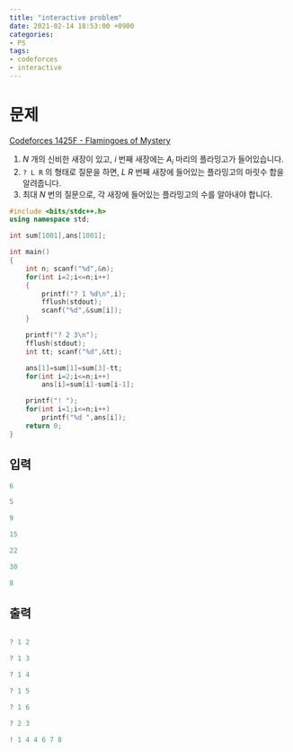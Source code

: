```yaml
---
title: "interactive problem"
date: 2021-02-14 18:53:00 +0900
categories:
- PS
tags:
- codeforces
- interactive
---
```


<!-- more -->

# 문제

[Codeforces 1425F - Flamingoes of Mystery](https://codeforces.com/problemset/problem/1425/F)

1. $N$ 개의 신비한 새장이 있고, $i$ 번째 새장에는 $A_i$ 마리의 플라밍고가 들어있습니다.
2. `? L R` 의 형태로 질문을 하면, $L ~ R$ 번째 새장에 들어있는 플라밍고의 마릿수 합을 알려줍니다.
3. 최대 $N$ 번의 질문으로, 각 새장에 들어있는 플라밍고의 수를 알아내야 합니다.

```c++
#include <bits/stdc++.h>
using namespace std;

int sum[1001],ans[1001];

int main()
{
    int n; scanf("%d",&n);
    for(int i=2;i<=n;i++)
    {
        printf("? 1 %d\n",i);
        fflush(stdout);
        scanf("%d",&sum[i]);
    }

    printf("? 2 3\n");
    fflush(stdout);
    int tt; scanf("%d",&tt);

    ans[1]=sum[1]=sum[3]-tt;
    for(int i=2;i<=n;i++)
        ans[i]=sum[i]-sum[i-1];

    printf("! ");
    for(int i=1;i<=n;i++)
        printf("%d ",ans[i]);
    return 0;
}
```

## 입력

```c++
6

5

9

15

22

30

8

```

## 출력

```c++

? 1 2

? 1 3

? 1 4

? 1 5

? 1 6

? 2 3

! 1 4 4 6 7 8
```
